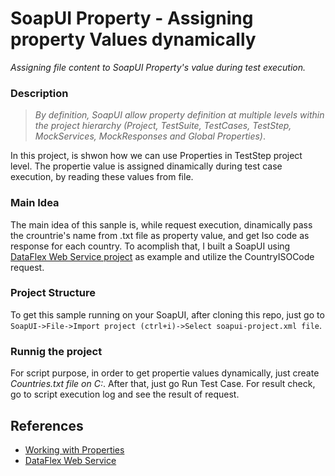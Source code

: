 # SoapUI Property - Assigning property Values dynamically
 _Assigning file content to SoapUI Property's value during test execution._

### **Description**
> _By definition, SoapUI allow property definition at multiple levels within the project hierarchy (*Project, TestSuite, TestCases, TestStep, MockServices, MockResponses and Global Properties*)_.

In this project, is shwon how we can use Properties in TestStep project level. The propertie value is assigned dinamically during test case execution, by reading these values from file.

### **Main Idea**
The main idea of this sanple is, while request execution, dinamically pass the crountrie's name from .txt file as property value, and get Iso code as response for each country. To acomplish that, I built a SoapUI using <a href="http://webservices.oorsprong.org/websamples.countryinfo/CountryInfoService.wso" target="_blank"> DataFlex Web Service project</a> as example and utilize the CountryISOCode request.

### **Project Structure**
To get this sample running on your SoapUI, after cloning this repo, just go to `SoapUI->File->Import project (ctrl+i)->Select soapui-project.xml file`.

### **Runnig the project**
For script purpose, in order to get propertie values dynamically, just create _Countries.txt file on C:_. After that, just go Run Test Case. For result check, go to script execution log and see the result of request.

## References
* [Working with Properties](https://www.soapui.org/scripting-properties/working-with-properties/)
* [DataFlex Web Service](http://webservices.oorsprong.org/websamples.countryinfo/CountryInfoService.wso)
